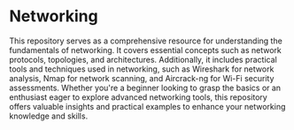 # Networking
This repository serves as a comprehensive resource for understanding the fundamentals of networking. It covers essential concepts such as network protocols, topologies, and architectures. Additionally, it includes practical tools and techniques used in networking, such as Wireshark for network analysis, Nmap for network scanning, and Aircrack-ng for Wi-Fi security assessments. Whether you're a beginner looking to grasp the basics or an enthusiast eager to explore advanced networking tools, this repository offers valuable insights and practical examples to enhance your networking knowledge and skills.
